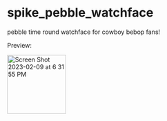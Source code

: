 # spike_pebble_watchface

pebble time round watchface for cowboy bebop fans!

Preview:


<img width="136" alt="Screen Shot 2023-02-09 at 6 31 55 PM" src="https://user-images.githubusercontent.com/103393035/217962713-eadd33be-4ca2-46b4-8c4f-4d545a630698.png">
